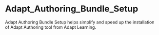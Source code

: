 # Adapt_Authoring_Bundle_Setup
Adapt Authoring Bundle Setup helps simplify and speed up the installation of Adapt Authoring tool from Adapt Learning.
